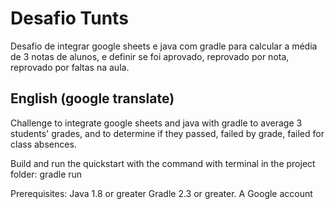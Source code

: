 # Desafio Tunts

Desafio de integrar google sheets e java com gradle para calcular a média de 3 notas de alunos, e definir se foi aprovado, reprovado por nota, reprovado por faltas na aula.   

## English (google translate)

Challenge to integrate google sheets and java with gradle to average 3 students' grades, and to determine if they passed, failed by grade, failed for class absences.

Build and run the quickstart with the command with terminal in the project folder:
gradle run

Prerequisites: 
Java 1.8 or greater
Gradle 2.3 or greater.
A Google account
